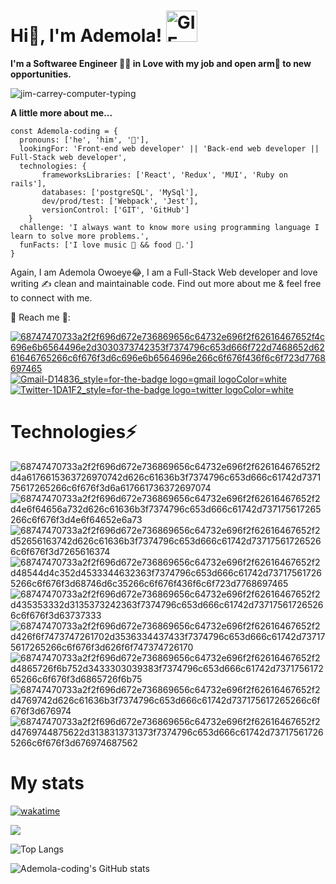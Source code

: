 <!--
### Hi there 👋
**Ademola-coding/Ademola-coding** is a ✨ _special_ ✨ repository because its `README.md` (this file) appears on your GitHub profile.

Here are some ideas to get you started:

- 🔭 I’m currently working on ...
- 🌱 I’m currently learning ...
- 👯 I’m looking to collaborate on ...
- 🤔 I’m looking for help with ...
- 💬 Ask me about ...
- 📫 How to reach me: ...
- 😄 Pronouns: ...
- ⚡ Fun fact: ...
-->


# Hi👋, I'm Ademola! <img src="https://user-images.githubusercontent.com/96092850/184507516-54b62219-5e42-48cd-8add-b1676e69601b.gif" width="50" height="50" alt="GIF">

**I'm a Softwaree Engineer 🧑‍💻 in Love with my job and open arm👐 to new opportunities.**

![jim-carrey-computer-typing](https://user-images.githubusercontent.com/96092850/184507720-046cd910-0555-4e1d-afe1-3b0359463745.gif)

 **A little more about me...**
 
```
const Ademola-coding = {
  pronouns: ['he', 'him', '🧑'],
  lookingFor: 'Front-end web developer' || 'Back-end web developer || Full-Stack web developer',
  technologies: {
       frameworksLibraries: ['React', 'Redux', 'MUI', 'Ruby on rails'],
       databases: ['postgreSQL', 'MySql'],
       dev/prod/test: ['Webpack', 'Jest'],
       versionControl: ['GIT', 'GitHub']
    }
  challenge: 'I always want to know more using programming language I learn to solve more problems.',
  funFacts: ['I love music 🎼 && food 🎂.']
}
```

Again, I am Ademola Owoeye😂, I am a Full-Stack Web developer and love writing ✍️ clean and maintainable code. Find out more about me & feel free to connect with me.

👤 Reach me 📡:

[![68747470733a2f2f696d672e736869656c64732e696f2f62616467652f4c696e6b6564496e2d3030373742353f7374796c653d666f722d7468652d6261646765266c6f676f3d6c696e6b6564696e266c6f676f436f6c6f723d7768697465](https://user-images.githubusercontent.com/96092850/184509431-0d157cfb-b274-45b7-94b9-72db294d956f.svg)](linkedin.com/in/ademola-owoeye-0bb344223)    [![Gmail-D14836_style=for-the-badge logo=gmail logoColor=white](https://user-images.githubusercontent.com/96092850/184509554-3274adce-3e31-4cff-a892-e1260491b9d7.png)
](ademolaowoeye07@gmail.com)   [![Twitter-1DA1F2_style=for-the-badge logo=twitter logoColor=white](https://user-images.githubusercontent.com/96092850/184509614-fed664bb-d846-4872-a2b4-c39cd9832015.png)
](https://twitter.com/devAdemolaOfNig) 

# Technologies⚡
![68747470733a2f2f696d672e736869656c64732e696f2f62616467652f2d4a6176615363726970742d626c61636b3f7374796c653d666c61742d737175617265266c6f676f3d6a617661736372697074](https://user-images.githubusercontent.com/96092850/184509668-1e2ce4cc-247f-4f69-89c8-733dc4ead452.svg)  ![68747470733a2f2f696d672e736869656c64732e696f2f62616467652f2d4e6f64656a732d626c61636b3f7374796c653d666c61742d737175617265266c6f676f3d4e6f64652e6a73](https://user-images.githubusercontent.com/96092850/184509674-267ed8d8-8765-4fd9-a65b-be3f749eb9df.svg)  ![68747470733a2f2f696d672e736869656c64732e696f2f62616467652f2d52656163742d626c61636b3f7374796c653d666c61742d737175617265266c6f676f3d7265616374](https://user-images.githubusercontent.com/96092850/184509679-7fedf97c-fc32-457c-8ab6-021aba5c6fad.svg)  ![68747470733a2f2f696d672e736869656c64732e696f2f62616467652f2d48544d4c352d4533344632363f7374796c653d666c61742d737175617265266c6f676f3d68746d6c35266c6f676f436f6c6f723d7768697465](https://user-images.githubusercontent.com/96092850/184509685-f59f658e-0ed9-4936-b1be-70ef1304487e.svg)  ![68747470733a2f2f696d672e736869656c64732e696f2f62616467652f2d435353332d3135373242363f7374796c653d666c61742d737175617265266c6f676f3d63737333](https://user-images.githubusercontent.com/96092850/184509690-351d025b-50b2-4ec9-9dc2-04dacc0839df.svg)  ![68747470733a2f2f696d672e736869656c64732e696f2f62616467652f2d426f6f7473747261702d3536334437433f7374796c653d666c61742d737175617265266c6f676f3d626f6f747374726170](https://user-images.githubusercontent.com/96092850/184509694-623df1a7-c9eb-4f7a-989b-ced090448e70.svg)  ![68747470733a2f2f696d672e736869656c64732e696f2f62616467652f2d4865726f6b752d3433303039383f7374796c653d666c61742d737175617265266c6f676f3d6865726f6b75](https://user-images.githubusercontent.com/96092850/184509699-2132ea9d-a466-44cf-927c-c532d57e32a5.svg)  ![68747470733a2f2f696d672e736869656c64732e696f2f62616467652f2d4769742d626c61636b3f7374796c653d666c61742d737175617265266c6f676f3d676974](https://user-images.githubusercontent.com/96092850/184509704-01e1ddd4-4336-409f-af48-4b465492060c.svg)  ![68747470733a2f2f696d672e736869656c64732e696f2f62616467652f2d4769744875622d3138313731373f7374796c653d666c61742d737175617265266c6f676f3d676974687562](https://user-images.githubusercontent.com/96092850/184509708-5ffcb747-5e25-469e-a7a1-8edb7b8d1b10.svg)

# My stats
[![wakatime](https://wakatime.com/badge/user/f183ad85-12d5-4730-9187-6b4a51688cec.svg)](https://wakatime.com/@f183ad85-12d5-4730-9187-6b4a51688cec) 

![](https://komarev.com/ghpvc/?username=Ademola-coding&base=1000)

![Top Langs](https://github-readme-stats.vercel.app/api/top-langs/?username=Ademola-coding&show_icons=true&theme=dark)

![Ademola-coding's GitHub stats](https://github-readme-stats.vercel.app/api?username=Ademola-coding&show_icons=true&theme=dark)

<!-- **This week's coding time stat:**
[![Ademola's wakatime stats](https://github-readme-stats.vercel.app/api/wakatime?username=Ademola)](https://github.com/Ademola-coding/github-readme-stats) -->

